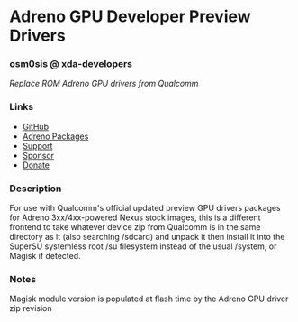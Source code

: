 # Adreno GPU Developer Preview Drivers
### osm0sis @ xda-developers
*Replace ROM Adreno GPU drivers from Qualcomm*

### Links
* [GitHub](https://github.com/Magisk-Modules-Repo/Adreno-Systemless-Installer)
* [Adreno Packages](https://basketbuild.com/devs/osm0sis/adreno)
* [Support](https://forum.xda-developers.com/google-nexus-5/themes-apps/marshmallow-qualcomm-adreno-gpu-drivers-t3228002/post67117557#post67117557)
* [Sponsor](https://github.com/sponsors/osm0sis)
* [Donate](https://forum.xda-developers.com/donatetome.php?u=4544860)

### Description
For use with Qualcomm's official updated preview GPU drivers packages for Adreno 3xx/4xx-powered Nexus stock images, this is a different frontend to take whatever device zip from Qualcomm is in the same directory as it (also searching /sdcard) and unpack it then install it into the SuperSU systemless root /su filesystem instead of the usual /system, or Magisk if detected.

### Notes
Magisk module version is populated at flash time by the Adreno GPU driver zip revision
